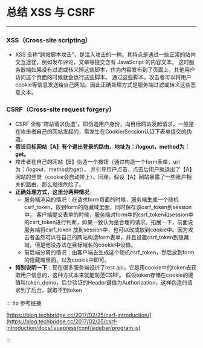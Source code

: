 # 总结 XSS 与 CSRF
---

### XSS（Cross-site scripting）
* XSS 全称“跨站脚本攻击”，是注入攻击的一种。其特点是通过一些正常的站内交互途径，例如发布评论，文章等提交含有 JavaScript 的内容文本。
这时服务器端如果没有过滤或转义掉这些脚本，作为内容发布到了页面上，其他用户访问这个页面的时候就会运行这些脚本。
通过这些脚本，攻击者可以将用户cookie等信息发送给自己网站。因此正确处理方式是服务端过滤或转义这些恶意文本。

### CSRF（Cross-site request forgery）
* CSRF 全称“跨站请求伪造”。即伪造用户身份，向目标网站发起请求，一般是在攻击者自己的网站发起的，常发生在Cookie/Session认证下表单提交的伪造。
* **假设目标网站【A】有个退出登录的路由，地址为：/logout，method为：get。**
* 攻击者在自己的网站【B】伪造一个按钮（通过构造一个form表单，url为：/logout，method为get），
并引导用户点击，点击后用户就退出了【A】网站的登录（cookie会自动带上）。同理，假设【A】网站暴露了一些账户相关的路由，那么就很危险了。
* **正确处理方式，这里分两种情况**
  * 服务端渲染的情况：在请求form页面的时候，服务端生成一个随机csrf_token，放到form的隐藏域里面，同时保存该csrf_token到session中，
  客户端提交表单的时候，服务端对form中的csrf_token和session中的csrf_token进行判断，如果一致认为是合理的请求。拓展一下，前面说服务端将csrf_token
  放到session中，也可以改成放到cookie中。因为攻击者虽然可以在自己的网站构造form表单，并且设置csrf_token到隐藏域，但是他没办法在目标域名的cookie中设值。
  * 前后端分离的情况：由客户端去生成这个随机csrf_token，然后放到form的隐藏域里面，以及cookie中即可。
* **特别说明一下**：现在很多服务端设计了rest api，它是用cookie中的token去获取用户信息的，这种方式本来就能防范CSRF。
假设token存储在cookie的键值叫token_demo，后台验证的Header键值为Authorization，这样伪造的请求到了后台，就取不到token

::: tip 参考链接

[https://blog.techbridge.cc/2017/02/25/csrf-introduction/](https://blog.techbridge.cc/2017/02/25/csrf-introduction/docs/.vuepress/conf/sidebar/program.js)

:::